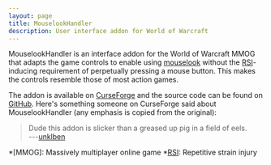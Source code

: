 ```yaml
---
layout: page
title: MouselookHandler
description: User interface addon for World of Warcraft
---
```


MouselookHandler is an interface addon for the World of Warcraft MMOG that adapts the game
controls to enable using [mouselook][] without the [RSI][]-inducing requirement of
perpetually pressing a mouse button.  This makes the controls resemble those of most
action games.

The addon is available on [CurseForge][] and the source code can be found on [GitHub][].
Here's something someone on CurseForge said about MouselookHandler (any emphasis is copied
from the original):

>   Dude this addon is slicker than a greased up pig in a field of eels.  
---[unklben](https://www.curseforge.com/wow/addons/mouselookhandler?comment=108)

<script>
  {% include mouselookhandler-comments.js %}
</script>

[mouselook]: https://en.wikipedia.org/wiki/Free_look
<!-- [mouselook]: https://en.wiktionary.org/wiki/mouselook -->
[RSI]: https://en.wikipedia.org/wiki/Repetitive_strain_injury
[CurseForge]: https://www.curseforge.com/wow/addons/mouselookhandler
[GitHub]: https://github.com/meribold/MouselookHandler

*[MMOG]: Massively multiplayer online game
*[RSI]: Repetitive strain injury
